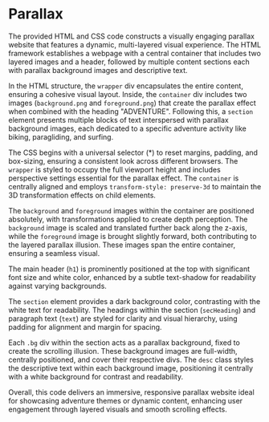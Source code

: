 # Parallax
The provided HTML and CSS code constructs a visually engaging parallax website that features a dynamic, multi-layered visual experience. The HTML framework establishes a webpage with a central container that includes two layered images and a header, followed by multiple content sections each with parallax background images and descriptive text.

In the HTML structure, the `wrapper` div encapsulates the entire content, ensuring a cohesive visual layout. Inside, the `container` div includes two images (`background.png` and `foreground.png`) that create the parallax effect when combined with the heading "ADVENTURE". Following this, a `section` element presents multiple blocks of text interspersed with parallax background images, each dedicated to a specific adventure activity like biking, paragliding, and surfing.

The CSS begins with a universal selector (*) to reset margins, padding, and box-sizing, ensuring a consistent look across different browsers. The `wrapper` is styled to occupy the full viewport height and includes perspective settings essential for the parallax effect. The `container` is centrally aligned and employs `transform-style: preserve-3d` to maintain the 3D transformation effects on child elements.

The `background` and `foreground` images within the container are positioned absolutely, with transformations applied to create depth perception. The `background` image is scaled and translated further back along the z-axis, while the `foreground` image is brought slightly forward, both contributing to the layered parallax illusion. These images span the entire container, ensuring a seamless visual.

The main header (`h1`) is prominently positioned at the top with significant font size and white color, enhanced by a subtle text-shadow for readability against varying backgrounds.

The `section` element provides a dark background color, contrasting with the white text for readability. The headings within the section (`secHeading`) and paragraph text (`text`) are styled for clarity and visual hierarchy, using padding for alignment and margin for spacing.

Each `.bg` div within the section acts as a parallax background, fixed to create the scrolling illusion. These background images are full-width, centrally positioned, and cover their respective divs. The `desc` class styles the descriptive text within each background image, positioning it centrally with a white background for contrast and readability.

Overall, this code delivers an immersive, responsive parallax website ideal for showcasing adventure themes or dynamic content, enhancing user engagement through layered visuals and smooth scrolling effects.
